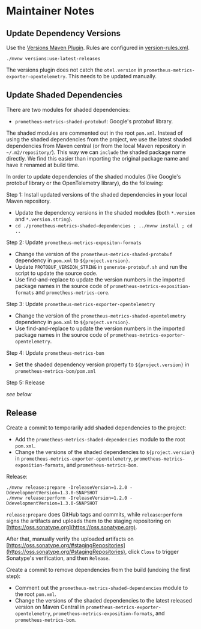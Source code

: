 # Maintainer Notes

## Update Dependency Versions

Use the [Versions Maven Plugin](https://www.mojohaus.org/versions-maven-plugin/index.html). Rules are configured in [version-rules.xml](version-rules.xml).

```
./mvnw versions:use-latest-releases
```

The versions plugin does not catch the `otel.version` in `prometheus-metrics-exporter-opentelemetry`. This needs to be updated manually.

## Update Shaded Dependencies

There are two modules for shaded dependencies:
* `prometheus-metrics-shaded-protobuf`: Google's protobuf library.

The shaded modules are commented out in the root `pom.xml`. Instead of using the shaded dependencies from the project, we use the latest shaded dependencies from Maven central (or from the local Maven repository in `~/.m2/repository/`). This way we can `include` the shaded package name directly. We find this easier than importing the original package name and have it renamed at build time.

In order to update dependencies of the shaded modules (like Google's protobuf library or the OpenTelemetry library), do the following:

Step 1: Install updated versions of the shaded dependencies in your local Maven repository.

* Update the dependency versions in the shaded modules (both `*.version` and `*.version.string`).
* `cd ./prometheus-metrics-shaded-dependencies ; ../mvnw install ; cd ..`

Step 2: Update `prometheus-metrics-expositon-formats`

* Change the version of the `prometheus-metrics-shaded-protobuf` dependency in `pom.xml` to `${project.version}`.
* Update `PROTOBUF_VERSION_STRING` in `generate-protobuf.sh` and run the script to update the source code.
* Use find-and-replace to update the version numbers in the imported package names in the source code of `prometheus-metrics-exposition-formats` and `prometheus-metrics-core`.

Step 3: Update `prometheus-metrics-exporter-opentelemetry`

* Change the version of the `prometheus-metrics-shaded-opentelemetry` dependency in `pom.xml` to `${project.version}`.
* Use find-and-replace to update the version numbers in the imported package names in the source code of `prometheus-metrics-exporter-opentelemetry`.

Step 4: Update `prometheus-metrics-bom`

* Set the shaded dependency version property to `${project.version}` in `prometheus-metrics-bom/pom.xml`

Step 5: Release

_see below_

## Release

Create a commit to temporarily add shaded dependencies to the project:

* Add the `prometheus-metrics-shaded-dependencies` module to the root `pom.xml`.
* Change the versions of the shaded dependencies to `${project.version}` in `prometheus-metrics-exporter-opentelemetry`, `prometheus-metrics-exposition-formats`, and `prometheus-metrics-bom`.

Release:

```
./mvnw release:prepare -DreleaseVersion=1.2.0 -DdevelopmentVersion=1.3.0-SNAPSHOT
./mvnw release:perform -DreleaseVersion=1.2.0 -DdevelopmentVersion=1.3.0-SNAPSHOT
```

`release:prepare` does GitHub tags and commits, while `release:perform` signs the artifacts and uploads them to the staging repositoring on [https://oss.sonatype.org](https://oss.sonatype.org).

After that, manually verify the uploaded artifacts on [https://oss.sonatype.org/#stagingRepositories](https://oss.sonatype.org/#stagingRepositories), click `Close` to trigger Sonatype's verification, and then `Release`.

Create a commit to remove dependencies from the build (undoing the first step):

* Comment out the `prometheus-metrics-shaded-dependencies` module to the root `pom.xml`.
* Change the versions of the shaded dependencies to the latest released version on Maven Central in `prometheus-metrics-exporter-opentelemetry`, `prometheus-metrics-exposition-formats`, and `prometheus-metrics-bom`.
